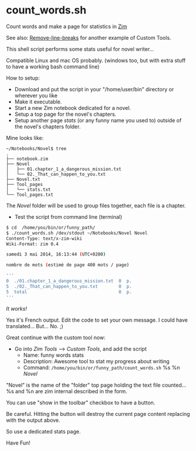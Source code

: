 count_words.sh
==============

Count words and make a page for statistics in [Zim](http://zim-wiki.org/)

See also: [Remove-line-breaks](https://github.com/jaap-karssenberg/zim-wiki/wiki/Remove-line-breaks-custom-tool) for another example of Custom Tools.

This shell script performs some stats useful for novel writer…

Compatible Linux and mac OS probably. (windows too, but with extra stuff to have a working bash command line)

How to setup:

- Download and put the script in your "/home/user/bin" directory or wherever you like 
- Make it executable. 
- Start a new Zim notebook dedicated for a novel.
- Setup a top page for the novel's chapters.
- Setup another page *stats* (or any funny name you used to) outside of the novel's chapters folder.

Mine looks like:

```
~/Notebooks/Novel$ tree
.
├── notebook.zim
├── Novel
│   ├── 01.chapter_1_a_dangerous_mission.txt
│   └── 02._That_can_happen_to_you.txt
├── Novel.txt
├── Tool_pages
│   └── stats.txt
└── Tool_pages.txt
```


The *Novel* folder will be used to group files together, each file is a chapter.

- Test the script from command line (terminal)

```bash
$ cd  /home/you/bin/or/funny_path/
$ ./count_words.sh /dev/stdout ~/Notebooks/Novel Novel
Content-Type: text/x-zim-wiki
Wiki-Format: zim 0.4

samedi 3 mai 2014, 16:13:44 (UTC+0200)

nombre de mots (estimé de page 400 mots / page)

'''
0  ./01.chapter_1_a_dangerous_mission.txt  0  p.
5  ./02._That_can_happen_to_you.txt        0  p.
5  total                                   0  p.
'''
```

*It works!*

Yes it's French output. Edit the code to set your own message.
I could have translated… But… No. ;)

Great continue with the custom tool now:

- Go into _Zim Tools_ --> _Custom Tools_, and add the script
	- Name: funny words stats
	- Description: Awesome tool to stat my progress about writing
	- Command: `/home/you/bin/or/funny_path/count_words.sh` %s %n *Novel*

"Novel" is the name of the "folder" top page holding the text file counted…
%s and %n are zim internal described in the form.

You can use "show in the toolbar" checkbox to have a button.

Be careful. Hitting the button will destroy the current page content replacing with the output above.

So use a dedicated stats page.

Have Fun! 
